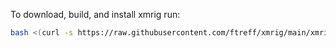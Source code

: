 To download, build, and install xmrig run:
   ```bash
   bash <(curl -s https://raw.githubusercontent.com/ftreff/xmrig/main/xmrig.sh)
   ```
